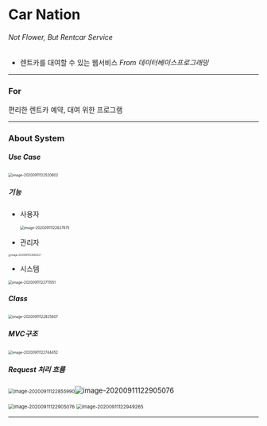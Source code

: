 # Car Nation

###### Not Flower,  But Rentcar Service

- 렌트카를 대여할 수 있는 웹서비스 *From 데이터베이스프로그래밍*

-------

### For

편리한 렌트카 예약, 대여 위한 프로그램

----

### About System

##### Use Case

<img src="C:\Users\USER\AppData\Roaming\Typora\typora-user-images\image-20200911122520602.png" alt="image-20200911122520602" style="zoom: 50%;" />



##### 기능

- 사용자

  <img src="C:\Users\USER\AppData\Roaming\Typora\typora-user-images\image-20200911122627875.png" alt="image-20200911122627875" style="zoom:50%;" />

- 관리자

<img src="C:\Users\USER\AppData\Roaming\Typora\typora-user-images\image-20200911122645227.png" alt="image-20200911122645227" style="zoom: 33%;" />

- 시스템

<img src="C:\Users\USER\AppData\Roaming\Typora\typora-user-images\image-20200911122711551.png" alt="image-20200911122711551" style="zoom:50%;" />



##### Class

<img src="C:\Users\USER\AppData\Roaming\Typora\typora-user-images\image-20200911122825807.png" alt="image-20200911122825807" style="zoom:50%;" />



##### MVC구조

<img src="C:\Users\USER\AppData\Roaming\Typora\typora-user-images\image-20200911122744452.png" alt="image-20200911122744452" style="zoom:50%;" />



##### Request 처리 흐름

<img src="C:\Users\USER\AppData\Roaming\Typora\typora-user-images\image-20200911122855990.png" alt="image-20200911122855990" style="zoom: 67%;" />![image-20200911122905076](C:\Users\USER\AppData\Roaming\Typora\typora-user-images\image-20200911122905076.png)

<img src="C:\Users\USER\AppData\Roaming\Typora\typora-user-images\image-20200911122905076.png" alt="image-20200911122905076" style="zoom: 67%;" />

<img src="C:\Users\USER\AppData\Roaming\Typora\typora-user-images\image-20200911122949265.png" alt="image-20200911122949265" style="zoom: 67%;" />







---

